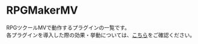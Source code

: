 # RPGMakerMV
RPGツクールMVで動作するプラグインの一覧です。<br>
各プラグインを導入した際の効果・挙動については、<a href="https://minawa-3647.github.io/SampleProjectMV/">こちら</a>をご確認ください。

